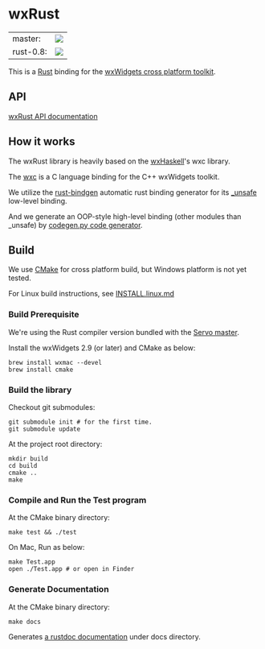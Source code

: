 # wxRust 

<table>
<tr><td>master:  </td><td><a href="https://travis-ci.org/kenz-gelsoft/wxRust"><img src="https://travis-ci.org/kenz-gelsoft/wxRust.png?branch=master"/></a>  </td></tr>
<tr><td>rust-0.8:</td><td><a href="https://travis-ci.org/kenz-gelsoft/wxRust"><img src="https://travis-ci.org/kenz-gelsoft/wxRust.png?branch=rust-0.8"/></a></td></tr>
</table>

This is a [Rust](http://www.rust-lang.org/) binding for the [wxWidgets cross platform toolkit](http://www.wxwidgets.org/).

## API

[wxRust API documentation](http://kenz-gelsoft.github.io/wxRust/)

## How it works

The wxRust library is heavily based on the [wxHaskell](http://www.haskell.org/haskellwiki/WxHaskell)'s wxc library.

The [wxc](https://github.com/wxHaskell/wxHaskell/tree/master/wxc) is a C language binding for the C++ wxWidgets toolkit.

We utilize the [rust-bindgen](https://github.com/crabtw/rust-bindgen) automatic rust binding generator for its [_unsafe](http://kenz-gelsoft.github.io/wxRust/src/wx/src/_unsafe.rs.html) low-level binding.

And we generate an OOP-style high-level binding (other modules than _unsafe) by [codegen.py code generator](https://github.com/kenz-gelsoft/wxRust/blob/rust-servo/src/codegen.py).

## Build

We use [CMake](http://www.cmake.org/) for cross platform build, but Windows platform is not yet tested.

For Linux build instructions, see [INSTALL.linux.md](INSTALL.linux.md)

### Build Prerequisite

We're using the Rust compiler version bundled with the [Servo master](https://github.com/mozilla/servo/).

Install the wxWidgets 2.9 (or later) and CMake as below:

    brew install wxmac --devel
    brew install cmake

### Build the library

Checkout git submodules:

    git submodule init # for the first time.
    git submodule update

At the project root directory:

    mkdir build
    cd build
    cmake ..
    make

### Compile and Run the Test program

At the CMake binary directory:

    make test && ./test

On Mac, Run as below:

    make Test.app
    open ./Test.app # or open in Finder

### Generate Documentation

At the CMake binary directory:

    make docs

Generates [a rustdoc documentation](http://kenz-gelsoft.github.io/wxRust/) under docs directory.
